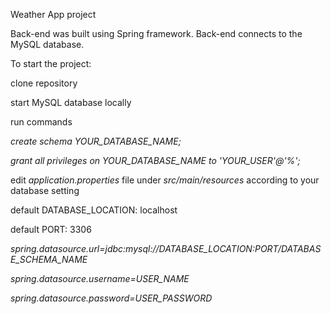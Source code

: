 Weather App project


Back-end was built using Spring framework.
Back-end connects to the MySQL database.


To start the project:


  clone repository


  start MySQL database locally
  
  

run commands

  _create schema YOUR_DATABASE_NAME;_
 
  _grant all privileges on YOUR_DATABASE_NAME to 'YOUR_USER'@'%';_




edit _application.properties_ file under _src/main/resources_ according to your database setting

default DATABASE_LOCATION: localhost

default PORT: 3306

  _spring.datasource.url=jdbc:mysql://DATABASE_LOCATION:PORT/DATABASE_SCHEMA_NAME_

  _spring.datasource.username=USER_NAME_

  _spring.datasource.password=USER_PASSWORD_

